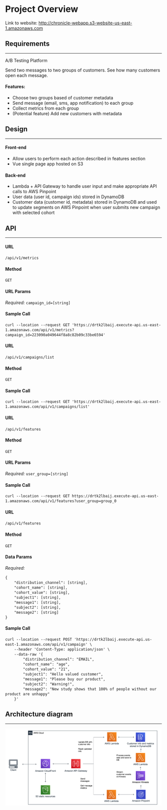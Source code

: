 # Project Overview  
Link to website: http://chronicle-webapp.s3-website-us-east-1.amazonaws.com

## Requirements  
----
A/B Testing Platform  
 
Send two messages to two groups of customers. See how many customers open each message.  

#### Features:  
- Choose two groups based of customer metadata  
- Send message (email, sms, app notification) to each group  
- Collect metrics from each group  
- (Potential feature) Add new customers with metadata  

## Design  
----
#### Front-end  
- Allow users to perform each action described in features section
- Vue single page app hosted on S3

#### Back-end 
- Lambda + API Gateway to handle user input and make appropriate API calls to AWS Pinpoint
- User data (user id, campaign ids) stored in DynamoDB
- Customer data (customer id, metadata) stored in DynamoDB and used to update segments on AWS Pinpoint when user submits new campaign with selected cohort

## API
----

#### URL  
  `/api/v1/metrics`
#### Method  
  `GET`
#### URL Params
   *Required:* `campaign_id=[string]`
#### Sample Call
    curl --location --request GET 'https://drtk2lbaij.execute-api.us-east-1.amazonaws.com/api/v1/metrics?campaign_id=223090a049644f8a8c82b09c33be6594'


#### URL  
  `/api/v1/campaigns/list`
#### Method  
  `GET`
#### Sample Call
    curl --location --request GET 'https://drtk2lbaij.execute-api.us-east-1.amazonaws.com/api/v1/campaigns/list'

#### URL  
  `/api/v1/features`
#### Method  
  `GET`
#### URL Params
   *Required:* `user_group=[string]`
#### Sample Call
    curl --location --request GET https://drtk2lbaij.execute-api.us-east-1.amazonaws.com/api/v1/features?user_group=group_0

#### URL  
  `/api/v1/features`
#### Method  
  `GET`
#### Data Params
   *Required:*  
    
    {  
        "distribution_channel": [string],
        "cohort_name": [string],
        "cohort_value": [string],
        "subject1": [string],
        "message1": [string],  
        "subject2": [string],  
        "message2": [string]  
    }  
#### Sample Call
    curl --location --request POST 'https://drtk2lbaij.execute-api.us-east-1.amazonaws.com/api/v1/campaign' \
        --header 'Content-Type: application/json' \
        --data-raw '{
            "distribution_channel": "EMAIL",
            "cohort_name": "age",
            "cohort_value": "21",
            "subject1": "Hello valued customer",
            "message1": "Please buy our product",
            "subject2": "Warning!",
            "message2": "New study shows that 100% of people without our product are unhappy"
        }'
        




## Architecture diagram  
----
![architecture](architecture.png)